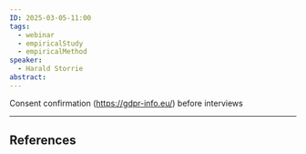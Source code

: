 ```yaml
---
ID: 2025-03-05-11:00
tags:
  - webinar
  - empiricalStudy
  - empiricalMethod
speaker:
  - Harald Storrie
abstract:
---
```

Consent confirmation (https://gdpr-info.eu/) before interviews



---
## References